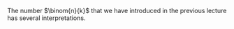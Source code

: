 The number $\binom{n}{k}$ that we have introduced in the previous
lecture has several interpretations.
